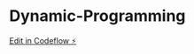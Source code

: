 # Dynamic-Programming

[Edit in Codeflow ⚡️](https://stackblitz.com/~/github.com/Kajosz/Dynamic-Programming)